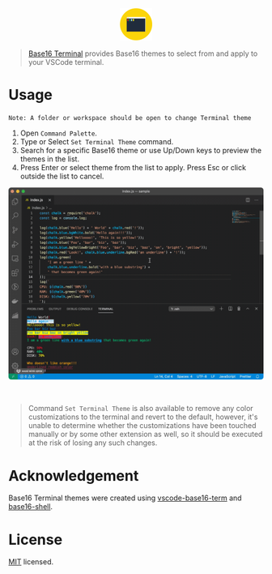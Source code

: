 <p align="center">
  <img src="https://raw.githubusercontent.com/piyush-bhatt/vscode-base16-terminal/main/media/icon/icon.png" style="height:64px; width:64px" alt="Base16 Terminal Logo" /></a>
</p>

> [Base16 Terminal](https://marketplace.visualstudio.com/items?itemName=piyush-bhatt.base16-terminal) provides Base16 themes to select from and apply to your VSCode terminal.

# Usage

`Note: A folder or workspace should be open to change Terminal theme`

1. Open `Command Palette`.
2. Type or Select `Set Terminal Theme` command.
3. Search for a specific Base16 theme or use Up/Down keys to preview the themes in the list.
4. Press Enter or select theme from the list to apply. Press Esc or click outside the list to cancel.

<p align="center">
  <img src="https://raw.githubusercontent.com/piyush-bhatt/vscode-base16-terminal/main/media/readme/Set_Terminal_Theme.gif" alt="Set Terminal Theme" />
</p>

<br />

> Command `Set Terminal Theme` is also available to remove any color customizations to the terminal and revert to the default, however, it's unable to determine whether the customizations have been touched manually or by some other extension as well, so it should be executed at the risk of losing any such changes.

# Acknowledgement

Base16 Terminal themes were created using [vscode-base16-term](https://github.com/Glitchbone/vscode-base16-term) and [base16-shell](https://github.com/chriskempson/base16-shell).

# License

[MIT](https://raw.githubusercontent.com/piyush-bhatt/vscode-base16-terminal/main/LICENSE) licensed.
